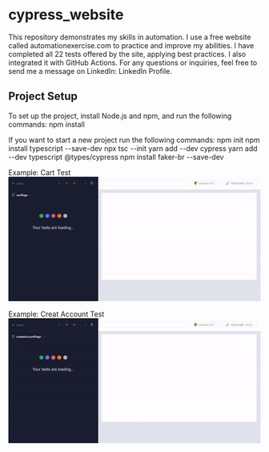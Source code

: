 # cypress_website
This repository demonstrates my skills in automation. I use a free website called automationexercise.com to practice and improve my abilities. I have completed all 22 tests offered by the site, applying best practices. I also integrated it with GitHub Actions. For any questions or inquiries, feel free to send me a message on LinkedIn: LinkedIn Profile.


## Project Setup
To set up the project, install Node.js and npm, and run the following commands:
npm install

If you want to start a new project run the following commands:
npm init
npm install typescript --save-dev
npx tsc --init
yarn add --dev cypress
yarn add --dev typescript @types/cypress
npm install faker-br --save-dev

Example: Cart Test
![cartPage](./assets/to_readme/cartPage.cy.ts-ezgif.com-video-to-gif-converter.gif)


Example: Creat Account Test
![createAccountPage](./assets/to_readme/createAccountPage.cy.ts-ezgif.com-video-to-gif-converter.gif)